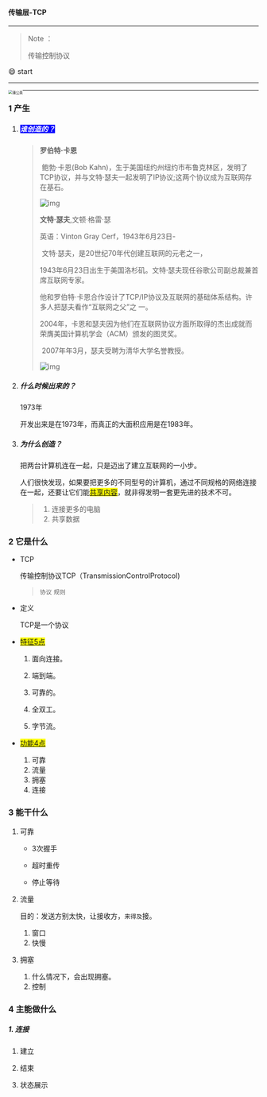 #### 传输层-TCP

---

> Note ：
>
> 传输控制协议

 :smile: start 

---

<img src="http://www.clipartbest.com/cliparts/LiK/7Mn/LiK7MnpXT.gif" alt="蒲公英" style="zoom: 50%;float:left;" />

---

### 1 产生

1. ##### <span style="background-color:blue;color:white">谁创造的？</span>

    > **罗伯特·卡恩**
    >
    > ​	鲍勃·卡恩(Bob Kahn)，生于美国纽约州纽约市布鲁克林区，发明了TCP协议，并与文特·瑟夫一起发明了IP协议;这两个协议成为互联网存在基石。
    >
    > ![img](https://img0.baidu.com/it/u=3368792024,2623284014&fm=26&fmt=auto&gp=0.jpg)
   >
   > 
   >
   > 
   >
   > **文特·瑟夫**,文顿·格雷·瑟
   >
   > 英语：Vinton Gray Cerf，1943年6月23日-
   >
   > ​	文特·瑟夫，是20世纪70年代创建互联网的元老之一，
   >
   > ​	1943年6月23日出生于美国洛杉矶。文特·瑟夫现任谷歌公司副总裁兼首席互联网专家。
   >
   > ​	他和罗伯特·卡恩合作设计了TCP/IP协议及互联网的基础体系结构。许多人把瑟夫看作“互联网之父”之 一。
   >
   > ​	2004年，卡恩和瑟夫因为他们在互联网协议方面所取得的杰出成就而荣膺美国计算机学会（ACM）颁发的图灵奖。
   >
   > ​	2007年年3月，瑟夫受聘为清华大学名誉教授。
   >
   > ![img](https://iknow-pic.cdn.bcebos.com/b21c8701a18b87d66c105ddf000828381e30fda4?x-bce-process%3Dimage%2Fresize%2Cm_lfit%2Cw_600%2Ch_800%2Climit_1%2Fquality%2Cq_85%2Fformat%2Cf_jpg)
   >
   > 

   

2. ##### 什么时候出来的？

   1973年

   开发出来是在1973年，而真正的大面积应用是在1983年。

3. ##### 为什么创造？

   把两台计算机连在一起，只是迈出了建立互联网的一小步。
   
   人们很快发现，如果要把更多的不同型号的计算机，通过不同规格的网络连接在一起，还要让它们能<span style="background-color:yellow"><u>共享内容</u></span>，就非得发明一套更先进的技术不可。
   
   > 1. 连接更多的电脑
   > 2. 共享数据

### 2 它是什么

- TCP

  传输控制协议TCP（TransmissionControlProtocol)

  > `协议` `规则`

- 定义

  TCP是一个协议

- <span style="background-color:yellow"><u>特征5点</u></span>

  1. 面向连接。 

  2. 端到端。 

  3. 可靠的。 

  4. 全双工。 

  5. 字节流。

- <span style="background-color:yellow"><u>功能4点</u></span>

  1. 可靠
  2. 流量
  3. 拥塞
  4. 连接

### 3 能干什么

1. 可靠

   - 3次握手

   - 超时重传

   - 停止等待

2. 流量

   目的：发送方别太快，让接收方，`来得及`接。

   1. 窗口 
   2. 快慢

3. 拥塞

   1. 什么情况下，会出现拥塞。
   2. 控制

### 4 主能做什么

##### 1. 连接

1. 建立

2. 结束

3. 状态展示

